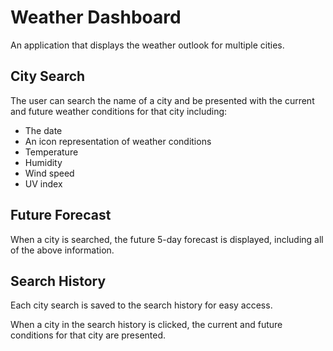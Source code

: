 # Weather Dashboard
An application that displays the weather outlook for multiple cities.

## City Search
The user can search the name of a city and be presented with the current and future weather conditions for that city including:
- The date
- An icon representation of weather conditions
- Temperature
- Humidity
- Wind speed
- UV index

## Future Forecast
When a city is searched, the future 5-day forecast is displayed, including all of the above information.

## Search History
Each city search is saved to the search history for easy access.

When a city in the search history is clicked, the current and future conditions for that city are presented.